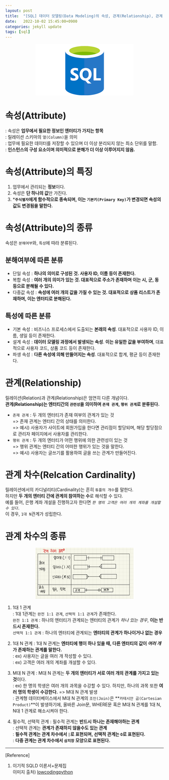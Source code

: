 ```yaml
---
layout: post
title:  "[SQL] 데이터 모델링(Data Modeling)의 속성, 관계(Relationship), 관계 차수"
date:   2022-10-02 15:45:00+0900
categories: jekyll update
tags: [sql]
---
```

<p align="center"><img src="/assets/img/blog/정보/SQL.png"></p>

# 속성(Attribute)
 : 속성은 **업무에서 필요한 정보인 엔터티가 가지는 항목**  
 : 릴레이션 스키마의 `열(Column)`을 의미  
 : 업무에 필요한 데이터를 저장할 수 있으며 더 이상 분리되지 않는 최소 단위를 말함.  
 : **인스턴스의 구성 요소이며 의미적으로 분해가 더 이상 이루어지지 않음.**  

# 속성(Attribute)의 특징
1. 업무에서 관리되는 **정보**이다.  
2. 속성은 **단 하나의 값**만 가진다.  
3. ***`주식별자`에게 함수적으로 종속되며, 이는 `기본키(Primary Key)`가 변경되면 속성의 값도 변경됨을 말한다.**  

# 속성(Attribute)의 종류
속성은 `분해여부`와, `특성`에 따라 분류된다.  

## 분해여부에 따른 분류
- 단일 속성 : **하나의 의미로 구성된 것. 사용자 ID, 이름 등이 존재한다.**  
- 복합 속성 : **여러 개의 의미가 있는 것. 대표적으로 주소가 존재하며 이는 시, 군, 동 등으로 분해될 수 있다.**  
- 다중값 속성 : **속성에 여러 개의 값을 가질 수 있는 것. 대표적으로 상품 리스트가 존재하며, 이는 엔터티로 분해된다.**  

## 특성에 따른 분류
- 기본 속성 : 비즈니스 프로세스에서 도출되는 **본래의 속성**. 대표적으로 사용자 ID, 이름, 생일 등이 존재한다.  
- 설계 속성 : **데이터 모델링 과정에서 발생되는 속성**. **이는 유일한 값을 부여하며**, 대표적으로 사용자 코드, 상품 코드 등이 존재한다.  
- 파생 속성 : **다른 속성에 의해 만들어지는 속성**. 대표적으로 합계, 평균 등이 존재한다.  

# 관계(Relationship)
릴레이션(Relation)과 관계(Relationship)은 엄연히 다른 개념이다.  
**관게(Relationship)는 엔터티간의 `관련성`을 의미하며 `존재 관계`, `행위 관계`로 분류된다.**  
- `존재 관계` : 두 개의 엔터티가 존재 여부의 관계가 있는 것  
 => 존재 관계는 엔터티 간의 상태를 의미한다.  
 => 예시) 사용자가 사이트에 회원가입을 한다면 관리점이 할당되며, 해당 할당점으로 관리자 페이지에서 사용자를 관리한다.  
- `행위 관계` : 두 개의 엔터티가 어떤 행위에 의한 관련성이 있는 것  
 => 행위 관계는 엔터티 간의 어떠한 행위가 있는 것을 말한다.  
 => 예시) 사용자는 글쓰기를 활용하여 글을 쓰는 관계가 만들어진다.  

# 관계 차수(Relcation Cardinality)
릴레이션에서의 카디널리티(Cardinality)는 흔히 `튜플의 개수`를 말한다.  
하지만 **두 개의 엔터티 간에 관계의 참여하는 수**로 해석할 수 있다.  
예를 들어, 은행 계좌 개설을 진행하고자 한다면 *`한 명의 고객은 여러 개의 계좌를 개설할 수 있다.`*  
이 경우, `1대 N`관계가 성립한다.  

# 관계 차수의 종류

<p align="center"><img src="/assets/img/blog/정보/관계 차수.png"></p>
  
1. 1대 1 관계  
 : 1대 1관계는 `완전 1:1 관계`, `선택적 1:1 관계`가 존재한다.  
 `완전 1:1 관계` : 하나의 엔터티가 관계되는 엔터티의 관계가 *하나 있는 경우*, **이는 반드시 존재한다.**  
 `선택적 1:1 관계` : 하나의 엔터티에 관계되는 **엔터티의 관계가 하나이거나 없는 경우**  
  
2. 1대 N 관계
 : 1대 N 관계는 **엔터티에 행이 하나 있을 때, 다른 엔터티의 값이 *여러 개*가 존재하는 관계를 말한다.**  
 : ex) 사용자는 글을 여러 개 작성할 수 있다.  
 : ex) 고객은 여러 개의 계좌를 개설할 수 있다.  
  
3. M대 N 관계
 : M대 N 관계는 **두 개의 엔터티가 서로 여러 개의 관계를 가지고 있는 것**이다.  
 : ex) 한 명의 학생은 여러 개의 과목을 수강할 수 있다. 하지만, 하나의 과목 또한 **여러 명의 학생이 수강한다.** => M대 N 관계 발생  
 : 관계형 데이터베이스에서 M대 N 관계의 `조인(Join)`은 **`카테시안 곱(Cartesian Product)`**이 발생하기에, 올바른 Join문, WHERE문 혹은 M대 N 관계를 1대 N, N대 1 관계로 해소시켜야 한다.  

4. 필수적, 선택적 관계
 : 필수적 관계는 **반드시 하나는 존재해야하는 관계**  
 : 선택적 관계는 **관계가 존재하지 않을수도 있는 관계**  
 : **필수적 관계는 관계 차수에서 `|`로 표현되며, 선택적 관계는 `O`로 표현된다.**  
 : **다중 관계는 관계 차수에서 `삼치창` 모양으로 표현된다.**  
  
  
  
---  
[Reference]  
1) 이기적 SQLD 이론서+문제집  
이미지 출처) [lowcodingpython](https://computerhanashi.tistory.com/entry/sqld-%EB%8D%B0%EC%9D%B4%ED%84%B0-%EB%AA%A8%EB%8D%B8%EB%A7%81-%EA%B4%80%EA%B3%84%EC%9D%98-%EC%A2%85%EB%A5%98%EB%B3%84)  